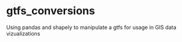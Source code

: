# gtfs_conversions
Using pandas and shapely to manipulate a gtfs for usage in GIS data vizualizations
